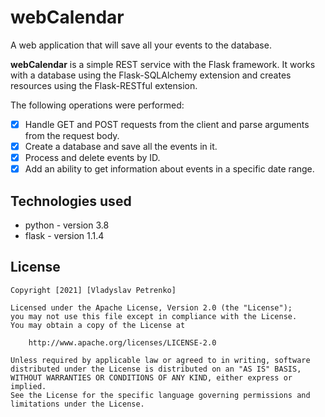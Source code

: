 # webCalendar
A web application that will save all your events to the database.

**webCalendar** is a simple REST service with the Flask framework. It works with a database using the Flask-SQLAlchemy extension and creates resources using the Flask-RESTful extension.

The following operations were performed:
* [x] Handle GET and POST requests from the client and parse arguments from the request body.
* [x] Create a database and save all the events in it.
* [x] Process and delete events by ID. 
* [x] Add an ability to get information about events in a specific date range.

## Technologies used

- python - version 3.8
- flask - version 1.1.4


## License

    Copyright [2021] [Vladyslav Petrenko]

    Licensed under the Apache License, Version 2.0 (the "License");
    you may not use this file except in compliance with the License.
    You may obtain a copy of the License at

        http://www.apache.org/licenses/LICENSE-2.0

    Unless required by applicable law or agreed to in writing, software
    distributed under the License is distributed on an "AS IS" BASIS,
    WITHOUT WARRANTIES OR CONDITIONS OF ANY KIND, either express or implied.
    See the License for the specific language governing permissions and
    limitations under the License.
